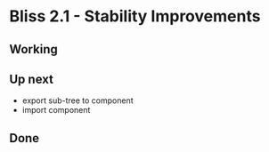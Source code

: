 # Bliss 2.1 - Stability Improvements

## Working


## Up next

- export sub-tree to component
- import component

## Done
